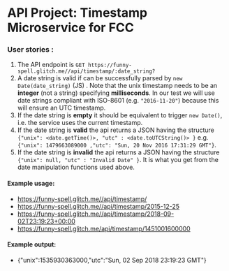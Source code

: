 
# API Project: Timestamp Microservice for FCC

### User stories :

1. The API endpoint is `GET https://funny-spell.glitch.me//api/timestamp/:date_string?`
2. A date string is valid if can be successfully parsed by `new Date(date_string)` (JS) . Note that the unix timestamp needs to be an **integer** (not a string) specifying **milliseconds**. In our test we will use date strings compliant with ISO-8601 (e.g. `"2016-11-20"`) because this will ensure an UTC timestamp.
3. If the date string is **empty** it should be equivalent to trigger `new Date()`, i.e. the service uses the current timestamp.
4. If the date string is **valid** the api returns a JSON having the structure 
`{"unix": <date.getTime()>, "utc" : <date.toUTCString()> }`
e.g. `{"unix": 1479663089000 ,"utc": "Sun, 20 Nov 2016 17:31:29 GMT"}`.
5. If the date string is **invalid** the api returns a JSON having the structure `{"unix": null, "utc" : "Invalid Date" }`. It is what you get from the date manipulation functions used above.

#### Example usage:
* https://funny-spell.glitch.me//api/timestamp/
* https://funny-spell.glitch.me//api/timestamp/2015-12-25
* https://funny-spell.glitch.me//api/timestamp/2018-09-02T23:19:23+00:00
* https://funny-spell.glitch.me/api/timestamp/1451001600000

#### Example output:
* {"unix":1535930363000,"utc":"Sun, 02 Sep 2018 23:19:23 GMT"}
